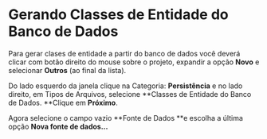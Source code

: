 # Gerando Classes de Entidade do Banco de Dados

Para gerar clases de entidade a partir  do banco de dados você deverá clicar  com botão direito do mouse sobre o projeto, expandir a opção **Novo** e selecionar **Outros** \(ao final da lista\). 

Do lado esquerdo da janela clique na Categoria: **Persistência** e no lado direito, em Tipos de Arquivos, selecione **Classes de Entidade do Banco de Dados. **Clique em **Próximo**.

Agora selecione o campo vazio **Fonte de Dados **e escolha a última opção **Nova fonte de dados...**

